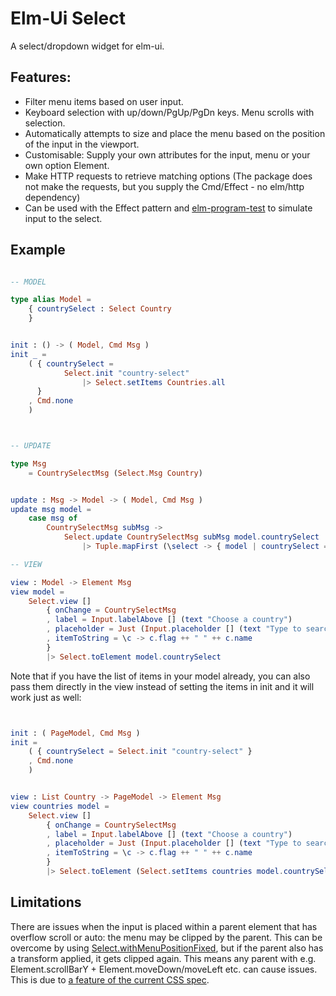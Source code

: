 # Elm-Ui Select

A select/dropdown widget for elm-ui.

## Features:

- Filter menu items based on user input.
- Keyboard selection with up/down/PgUp/PgDn keys. Menu scrolls with selection.
- Automatically attempts to size and place the menu based on the position of the input in the viewport.
- Customisable: Supply your own attributes for the input, menu or your own option Element.
- Make HTTP requests to retrieve matching options (The package does not make the requests, but you supply the Cmd/Effect - no elm/http dependency)
- Can be used with the Effect pattern and [elm-program-test](https://package.elm-lang.org/packages/avh4/elm-program-test/3.6.3/) to simulate input to the select.

## Example

```elm

-- MODEL

type alias Model =
    { countrySelect : Select Country
    }


init : () -> ( Model, Cmd Msg )
init _ =
    ( { countrySelect =
            Select.init "country-select"
                |> Select.setItems Countries.all
      }
    , Cmd.none
    )



-- UPDATE

type Msg
    = CountrySelectMsg (Select.Msg Country)


update : Msg -> Model -> ( Model, Cmd Msg )
update msg model =
    case msg of
        CountrySelectMsg subMsg ->
            Select.update CountrySelectMsg subMsg model.countrySelect
                |> Tuple.mapFirst (\select -> { model | countrySelect = select })

-- VIEW

view : Model -> Element Msg
view model =
    Select.view []
        { onChange = CountrySelectMsg
        , label = Input.labelAbove [] (text "Choose a country")
        , placeholder = Just (Input.placeholder [] (text "Type to search"))
        , itemToString = \c -> c.flag ++ " " ++ c.name
        }
        |> Select.toElement model.countrySelect

```

Note that if you have the list of items in your model already, you can also pass them directly in the view instead of setting the items in init and it will work just as well:

```elm


init : ( PageModel, Cmd Msg )
init =
    ( { countrySelect = Select.init "country-select" }
    , Cmd.none
    )


view : List Country -> PageModel -> Element Msg
view countries model =
    Select.view []
        { onChange = CountrySelectMsg
        , label = Input.labelAbove [] (text "Choose a country")
        , placeholder = Just (Input.placeholder [] (text "Type to search"))
        , itemToString = \c -> c.flag ++ " " ++ c.name
        }
        |> Select.toElement (Select.setItems countries model.countrySelect)


```

## Limitations

There are issues when the input is placed within a parent element that has overflow scroll or auto: the menu may be clipped by the parent. This can be overcome by using [Select.withMenuPositionFixed](https://package.elm-lang.org/packages/nunntom/elm-ui-select/3.1.1/Select/#withMenuPositionFixed), but if the parent also has a transform applied, it gets clipped again. This means any parent with e.g. Element.scrollBarY + Element.moveDown/moveLeft etc. can cause issues. This is due to [a feature of the current CSS spec](https://bugs.chromium.org/p/chromium/issues/detail?id=20574).
